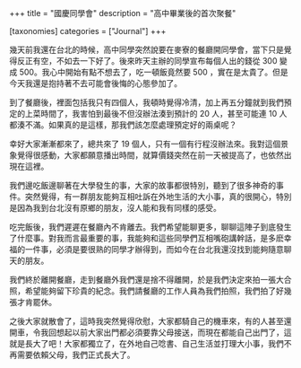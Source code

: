 +++
title = "國慶同學會"
description = "高中畢業後的首次聚餐"

[taxonomies]
categories = ["Journal"]
+++

幾天前我還在台北的時候，高中同學突然說要在麥寮的餐廳開同學會，當下只是覺得反正有空，不如去一下好了。後來昨天主辦的同學宣布每個人出的錢從 300 變成 500。我心中開始有點不想去了，吃一頓飯竟然要 500 ，實在是太貴了。但是今天我還是抱持著不去可能會後悔的心態參加了。

到了餐廳後，裡面包括我只有四個人，我頓時覺得冷清，加上再五分鐘就到我們預定的上菜時間了，我害怕到最後不但沒辦法湊到預計的 20 人，甚至可能連 10 人都湊不滿。如果真的是這樣，那我們該怎麼處理預定好的兩桌呢？

幸好大家漸漸都來了，總共來了 19 個人，只有一個有行程沒辦法來。我對這個景象覺得很感動，大家都願意播出時間，就算價錢突然在前一天被提高了，也依然出現在這裡。

我們邊吃飯邊聊著在大學發生的事，大家的故事都很特別，聽到了很多神奇的事件。突然覺得，有一群朋友能夠互相吐訴在外地生活的大小事，真的很開心，特別是因為我到台北沒有原鄉的朋友，沒人能和我有同樣的感受。

吃完飯後，我們遲遲在餐廳內不肯離去。我們希望能聊更多，聊聊這陣子到底發生了什麼事。對我而言最重要的事，我能夠和這些同學們互相嘴砲講幹話，是多麽幸福的一件事，必須是要很熟的同學才辦得到，而如今在台北我還沒找到能夠隨意聊天的朋友。

我們終於離開餐廳，走到餐廳外我們還是捨不得離開，於是我們決定來拍一張大合照，希望能夠留下珍貴的紀念。我們請餐廳的工作人員為我們拍照，我們拍了好幾張才肯罷休。

之後大家就散會了，這時我突然覺得欣慰，大家都騎自己的機車來，有的人甚至還開車，令我回想起以前大家出門都必須要靠父母接送，而現在都能自己出門了，這就是長大了吧！大家都獨立了，在外地自己唸書、自己生活並打理大小事，我們不再需要依賴父母，我們正式長大了。